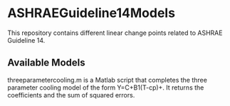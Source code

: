 # ASHRAEGuideline14Models
This repository contains different linear change points related to ASHRAE Guideline 14. 

## Available Models
threeparametercooling.m is a Matlab script that completes the three parameter cooling model of the form Y=C+B1(T-cp)+. It returns the coefficients and the sum of squared errors.
